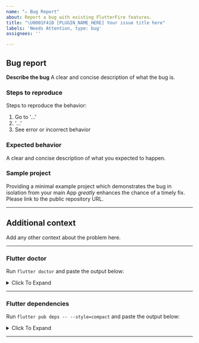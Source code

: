 ```yaml
---
name: "⚠️ Bug Report"
about: Report a bug with existing FlutterFire features.
title: "\U0001F41B [PLUGIN_NAME_HERE] Your issue title here"
labels: 'Needs Attention, type: bug'
assignees: ''

---
```


## Bug report

**Describe the bug**
A clear and concise description of what the bug is.

### Steps to reproduce

Steps to reproduce the behavior:

1. Go to '...'
2. '...'
4. See error or incorrect behavior

### Expected behavior

A clear and concise description of what you expected to happen.

### Sample project

Providing a minimal example project which demonstrates the bug in isolation from your main App _greatly_ enhances the chance of a timely fix.
Please link to the public repository URL.

---

## Additional context

Add any other context about the problem here.

---

### Flutter doctor

Run `flutter doctor` and paste the output below:

<details><summary>Click To Expand</summary>

```
PASTE OUTPUT INSIDE HERE
```

</details>

---

### Flutter dependencies

Run `flutter pub deps -- --style=compact` and paste the output below:

<details><summary>Click To Expand</summary>

```
PASTE OUTPUT INSIDE HERE
```

</details>

---
